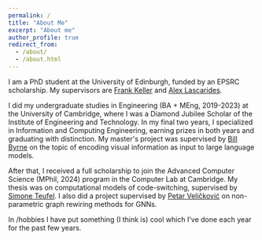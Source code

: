 ```yaml
---
permalink: /
title: "About Me"
excerpt: "About me"
author_profile: true
redirect_from: 
  - /about/
  - /about.html
---
```


I am a PhD student at the University of Edinburgh, funded by an EPSRC scholarship. My supervisors are [Frank Keller](https://homepages.inf.ed.ac.uk/keller/) and [Alex Lascarides](https://homepages.inf.ed.ac.uk/alex/).

I did my undergraduate studies in Engineering (BA + MEng, 2019-2023) at the University of Cambridge, where I was a Diamond Jubilee Scholar of the Institute of Engineering and Technology.
In my final two years, I specialized in Information and Computing Engineering, earning prizes in both years and graduating with distinction.
My master's project was supervised by [Bill Byrne](https://sites.google.com/view/bill-byrne/) on the topic of encoding visual information as input to large language models.

After that, I received a full scholarship to join the Advanced Computer Science (MPhil, 2024) program in the Computer Lab at Cambridge.
My thesis was on computational models of code-switching, supervised by [Simone Teufel](https://www.cl.cam.ac.uk/~sht25/).
I also did a project supervised by [Petar Veličković](https://petar-v.com/) on non-parametric graph rewiring methods for GNNs.

In /hobbies I have put something (I think is) cool which I've done each year for the past few years. 